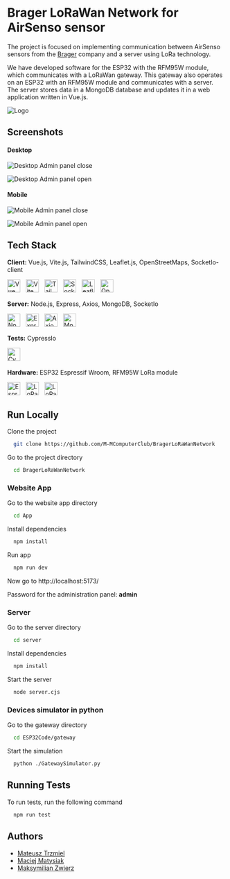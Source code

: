 
# Brager LoRaWan Network for AirSenso sensor

The project is focused on implementing communication between AirSenso sensors from the [Brager](https://www.brager.pl) company and a server using LoRa technology.

We have developed software for the ESP32 with the RFM95W module, which communicates with a LoRaWan gateway. This gateway also operates on an ESP32 with an RFM95W module and communicates with a server. The server stores data in a MongoDB database and updates it in a web application written in Vue.js.



![Logo](img/bragerLogo.png)


## Screenshots

#### Desktop
![Desktop Admin panel close](img/desktopAdminClose.png)

![Desktop Admin panel open](img/desktopAdminOpen.png)

#### Mobile
![Mobile Admin panel close](img/mobileAdminClose.png)

![Mobile Admin panel open](img/mobileAdminOpen.png)
## Tech Stack

**Client:** Vue.js, Vite.js, TailwindCSS, Leaflet.js, OpenStreetMaps, SocketIo-client

<img align="left" alt="Vue" width="30px" style="padding-right:10px;" src="https://cdn.jsdelivr.net/gh/devicons/devicon@latest/icons/vuejs/vuejs-original.svg" />
<img align="left" alt="Vite" width="30px" style="padding-right:10px;" src="https://cdn.jsdelivr.net/gh/devicons/devicon@latest/icons/vitejs/vitejs-original.svg" />
<img align="left" alt="TailwindCSS" width="30px" style="padding-right:10px;" src="https://cdn.jsdelivr.net/gh/devicons/devicon@latest/icons/tailwindcss/tailwindcss-original.svg" />
<img align="left" alt="SocketIO" width="30px" style="padding-right:10px;" src="https://cdn.jsdelivr.net/gh/devicons/devicon@latest/icons/socketio/socketio-original.svg" />
<img align="left" alt="Leaflet" width="30px" style="padding-right:10px;" src="https://d2eip9sf3oo6c2.cloudfront.net/tags/images/000/001/096/thumb/leaflet.png" />
<img align="left" alt="OpenStreetMaps" width="30px" style="padding-right:10px;" src="https://upload.wikimedia.org/wikipedia/commons/thumb/b/b0/Openstreetmap_logo.svg/1024px-Openstreetmap_logo.svg.png" />
<br />
<br />

**Server:** Node.js, Express, Axios, MongoDB, SocketIo

<img align="left" alt="Nodejs" width="30px" style="padding-right:10px;" src="https://cdn.jsdelivr.net/gh/devicons/devicon@latest/icons/nodejs/nodejs-original.svg" />
<img align="left" alt="Express" width="30px" style="padding-right:10px;" src="https://cdn.jsdelivr.net/gh/devicons/devicon@latest/icons/express/express-original.svg" />
<img align="left" alt="Axios" width="30px" style="padding-right:10px;" src="https://cdn.jsdelivr.net/gh/devicons/devicon@latest/icons/axios/axios-plain.svg" />
<img align="left" alt="MongoDB" width="30px" style="padding-right:10px;" src="https://cdn.jsdelivr.net/gh/devicons/devicon@latest/icons/mongodb/mongodb-original.svg" />
<br />
<br />

**Tests:** CypressIo


<img align="left" alt="CypressIO" width="30px" style="padding-right:10px;" src="https://cdn.jsdelivr.net/gh/devicons/devicon@latest/icons/cypressio/cypressio-original.svg" />

<br />
<br />

**Hardware:** ESP32 Espressif Wroom, RFM95W LoRa module

<img align="left" alt="Espressif" width="30px" style="padding-right:10px;" src="https://seeklogo.com/images/E/espressif-systems-logo-1350B9E771-seeklogo.com.png" />
<img align="left" alt="LoRa" width="30px" style="padding-right:10px;" src="https://res.cloudinary.com/rs-designspark-live/image/upload/c_limit,w_829/f_auto/v1/article/iot-lora-alliance-logo.svg__25c0b67804da088ad2fd64e8a76b1a3f1ceac250" />
<img align="left" alt="LoRaWan" width="30px" style="padding-right:10px;" src="https://en.iotvega.com/content/ru/site/technologies/lorawan_logo.png?v2" />
<br />
<br />

## Run Locally

Clone the project

```bash
  git clone https://github.com/M-MComputerClub/BragerLoRaWanNetwork
```

Go to the project directory

```bash
  cd BragerLoRaWanNetwork
```

### Website App

Go to the website app directory

```bash
  cd App
```

Install dependencies

```bash
  npm install
```

Run app

```bash
  npm run dev
```

Now go to http://localhost:5173/

Password for the administration panel: **admin**

### Server

Go to the server directory

```bash
  cd server
```

Install dependencies

```bash
  npm install
```

Start the server

```bash
  node server.cjs
```

### Devices simulator in python

Go to the gateway directory

```bash
  cd ESP32Code/gateway
```

Start the simulation

```bash
  python ./GatewaySimulator.py
```
## Running Tests

To run tests, run the following command

```bash
  npm run test
```


## Authors

- [Mateusz Trzmiel](https://github.com/TRZMlEL)
- [Maciej Matysiak](https://github.com/ItsMaciek)
- [Maksymilian Zwierz](https://github.com/Zwierzu2115)

